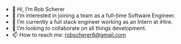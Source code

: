 - 👋 Hi, I’m Rob Scherer
- 👀 I’m interested in joining a team as a full-time Software Engineer.
- 🌱 I’m currently a full stack engineer working as an Intern at iHire.
- 💞️ I’m looking to collaborate on all things development.
- 📫 How to reach me: robscherer6@gmail.com

<!---
robscherer6/robscherer6 is a ✨ special ✨ repository because its `README.md` (this file) appears on your GitHub profile.
You can click the Preview link to take a look at your changes.
--->
